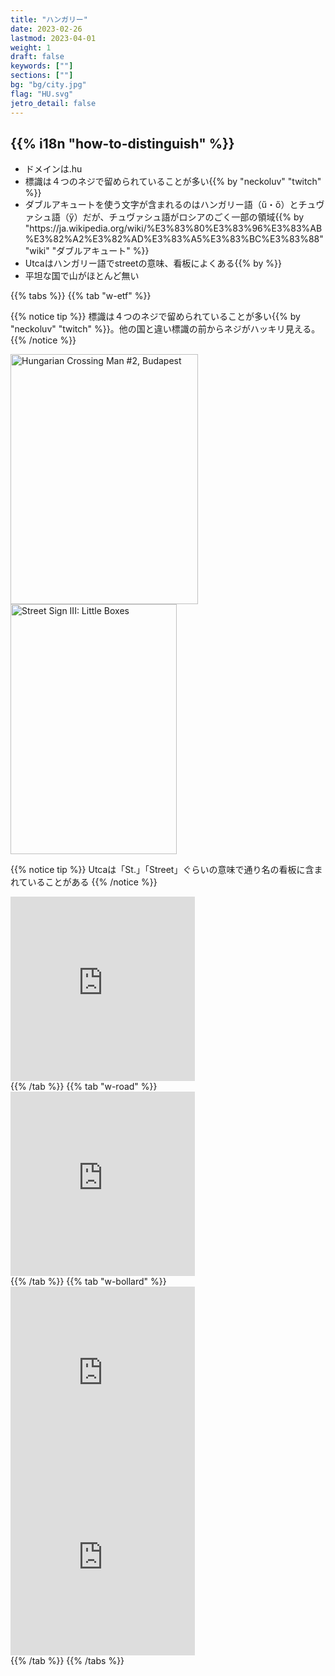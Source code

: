 ```yaml
---
title: "ハンガリー"
date: 2023-02-26
lastmod: 2023-04-01
weight: 1
draft: false
keywords: [""]
sections: [""]
bg: "bg/city.jpg"
flag: "HU.svg"
jetro_detail: false
---
```


<div class="main-desciption country-description">
    <h2 class="section-title">{{% i18n "how-to-distinguish" %}}</h2>
    <ul class="rule-list">
        <li>ドメインは<span class="quiz">.hu</span></li>
        <li class="important-rule">標識は<span class="quiz">４つのネジで留められている</span>ことが多い{{% by "neckoluv" "twitch" %}}</li>
        <li>ダブルアキュートを使う文字が含まれるのはハンガリー語（<span class="quiz">ű・ő</span>）とチュヴァシュ語（ӳ）だが、チュヴァシュ語がロシアのごく一部の領域{{% by "https://ja.wikipedia.org/wiki/%E3%83%80%E3%83%96%E3%83%AB%E3%82%A2%E3%82%AD%E3%83%A5%E3%83%BC%E3%83%88" "wiki" "ダブルアキュート" %}}</li>
        <li><span class="quiz">Utca</span>はハンガリー語でstreetの意味、看板によくある{{% by %}}</li>
        <li>平坦な国で山がほとんど無い</li>
    </ul>
</div>

{{% tabs  %}}
{{% tab "w-etf" %}}

{{% notice tip %}}
標識は<span class="quiz">４つのネジで留められている</span>ことが多い{{% by "neckoluv" "twitch" %}}。他の国と違い標識の前からネジがハッキリ見える。
{{% /notice %}}

<div class="googlemap-if">
<a data-flickr-embed="true" href="https://www.flickr.com/photos/tm-tm/4234111136/" title="Hungarian Crossing Man #2, Budapest"><img src="https://live.staticflickr.com/2744/4234111136_43b71e96b1_w.jpg" width="300" height="400" alt="Hungarian Crossing Man #2, Budapest"/></a>
<a data-flickr-embed="true" href="https://www.flickr.com/photos/tillwe/38356289/" title="Street Sign III: Little Boxes"><img src="https://live.staticflickr.com/31/38356289_3bd505b1bb_w.jpg" width="266" height="400" alt="Street Sign III: Little Boxes"/></a><script async src="//embedr.flickr.com/assets/client-code.js" charset="utf-8"></script>
</div>

{{% notice tip %}}
<span class="quiz">Utca</span>は「St.」「Street」ぐらいの意味で通り名の看板に含まれていることがある
{{% /notice %}}
<div class="googlemap-if">
<iframe src="https://www.google.com/maps/embed?pb=!4v1682250589340!6m8!1m7!1sXwA2tgiKIkUVKs3oofTR2w!2m2!1d47.11560201731825!2d18.8608448437887!3f266.86146272675205!4f-10.388332102668286!5f3.325193203789971" width="295" height="295" style="border:0;" allowfullscreen="" loading="lazy" referrerpolicy="no-referrer-when-downgrade"></iframe>
</div>
{{% /tab %}}
{{% tab "w-road" %}}
<div class="googlemap-if">
<iframe src="https://www.google.com/maps/embed?pb=!4v1682251138077!6m8!1m7!1sRq8aJtGNlxSwzyDKjqxCbg!2m2!1d46.04804810344586!2d17.8129322438962!3f27.155988151462118!4f3.488141970875162!5f3.325193203789971" width="295" height="295" style="border:0;" allowfullscreen="" loading="lazy" referrerpolicy="no-referrer-when-downgrade"></iframe>
</div>
{{% /tab %}}
{{% tab "w-bollard" %}}
<div class="googlemap-if">
<iframe src="https://www.google.com/maps/embed?pb=!4v1682250665332!6m8!1m7!1shUF-N7g2fWOkI2VWUYroKg!2m2!1d46.00918856548847!2d18.21112981205877!3f213.46592080762417!4f-15.275643775147572!5f3.325193203789971" width="295" height="295" style="border:0;" allowfullscreen="" loading="lazy" referrerpolicy="no-referrer-when-downgrade"></iframe>
<iframe src="https://www.google.com/maps/embed?pb=!4v1682250691940!6m8!1m7!1sFjqPVzeRTe7QU8CJNULeuA!2m2!1d46.00959533689232!2d18.2114822354293!3f341.89808076402284!4f-21.776482310074897!5f3.304918830400852" width="295" height="295" style="border:0;" allowfullscreen="" loading="lazy" referrerpolicy="no-referrer-when-downgrade"></iframe>
</div>
{{% /tab %}}
{{% /tabs %}}